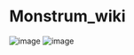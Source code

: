 # Monstrum_wiki
![image](https://github.com/user-attachments/assets/d40d3d43-01c9-4abf-b32f-3f8a1fd8fc5c)
![image](https://github.com/user-attachments/assets/c63c3466-128e-40d8-96dc-089d15a6ad29)
